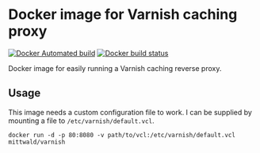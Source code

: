 # Docker image for Varnish caching proxy

[![Docker Automated build](https://img.shields.io/docker/automated/mittwald/varnish.svg)](https://hub.docker.com/r/mittwald/varnish/)
[![Docker build status](https://img.shields.io/docker/build/mittwald/varnish.svg)](https://hub.docker.com/r/mittwald/varnish/)

Docker image for easily running a Varnish caching reverse proxy.

## Usage

This image needs a custom configuration file to work. I can be supplied by mounting a file to `/etc/varnish/default.vcl`.

    docker run -d -p 80:8080 -v path/to/vcl:/etc/varnish/default.vcl mittwald/varnish
